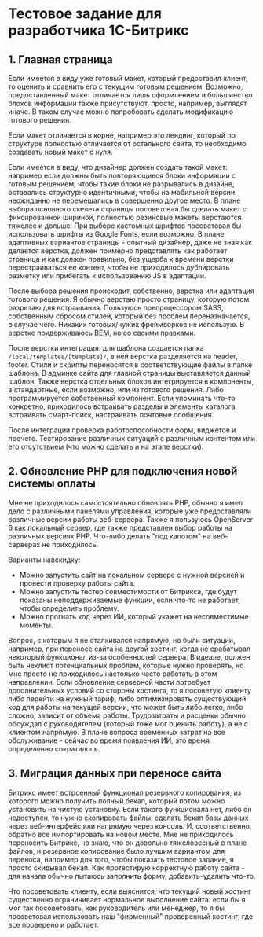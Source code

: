 # Тестовое задание для разработчика 1С-Битрикс

## 1. Главная страница

Если имеется в виду уже готовый макет, который предоставил клиент, то оценить и сравнить его с текущим готовым решением. Возможно, предоставленный макет отличается лишь оформлением и большинство блоков информации также присутствуют, просто, например, выглядят иначе. В таком случае можно попробовать сделать модификацию готового решения.

Если макет отличается в корне, например это лендинг, который по структуре полностью отличается от остального сайта, то необходимо создавать новый макет с нуля.

Если имеется в виду, что дизайнер должен создать такой макет: например если должны быть повторяющиеся блоки информации с готовым решением, чтобы такие блоки не разрывались в дизайне, оставались структурно идентичными, чтобы на мобильной версии неожиданно не перемещались в совершенно другое место. В плане выбора основного скелета страницы посоветовал бы сделать макет с фиксированной шириной, полностью резиновые макеты верстаются тяжелее и дольше. При выборе кастомных шрифтов посоветовал бы использовать шрифты из Google Fonts, если возможно. В плане адаптивных вариантов страницы - опытный дизайнер, даже не зная как делается верстка, должен примерно представлять как работает страница и как должен правильно, без ущерба к времени верстки перестраиваться ее контент, чтобы не приходилось дублировать разметку или прибегать к использованию JS в адаптации.

После выбора решения происходит, собственно, верстка или адаптация готового решения. Я обычно верстаю просто страницу, которую потом разрезаю для встраивания. Пользуюсь препроцессором SASS, собственным сбросом стилей, который без проблем переназначается, в случае чего. Никаких готовых/чужих фреймворков не использую. В верстке придерживаюсь BEM, но со своими правками. 

После верстки интеграция: для шаблона создается папка `/local/templates/[template]/`, в ней верстка разделяется на header, footer. Стили и скрипты переносятся в соответствующие файлы в папке шаблона. В админке сайта для главной страницы выставляется данный шаблон. Также верстка отдельных блоков интегрируется в компоненты, в стандартные, если возможно, или из готового решения. Либо программируется собственный компонент. Если упоминать что-то конкретно, приходилось встраивать разделы и элементы каталога, встраивать смарт-поиск, настраивать почтовые сообщения.

После интеграции проверка работоспособности форм, виджетов и прочего. Тестирование различных ситуаций с различным контентом или его отсутствием (что можно сделать и на этапе верстки).

## 2. Обновление PHP для подключения новой системы оплаты

Мне не приходилось самостоятельно обновлять PHP, обычно я имел дело с различными панелями управления, которые уже предоставляли различные версии работы веб-сервера. Также я пользуюсь OpenServer 6 как локальный сервер, где также представлен выбор работы на различных версиях PHP. Что-либо делать "под капотом" на веб-серверах не приходилось.

Варианты навскидку:
- Можно запустить сайт на локальном сервере с нужной версией и провести проверку работы сайта.
- Можно запустить тестер совместимости от Битрикса, где будут показаны неподдерживаемые функции, если что-то не работает, чтобы определить проблему.
- Можно прогнать код через ИИ, который укажет на несовместимые моменты.

Вопрос, с которым я не сталкивался напрямую, но были ситуации, например, при переносе сайта на другой хостинг, когда не срабатывал некоторый функционал из-за особенностей сервера. В идеале, должен быть чеклист потенциальных проблем, которые нужно проверять, но мне просто не приходилось настолько часто работать в этом направлении.
Если обновление серверной части потребует дополнительных условий со стороны хостинга, то я посоветую клиенту либо перейти на нужный тариф, либо оптимизировать существующий код для работы на текущей версии, что может быть либо легко, либо сложно, зависит от объема работы. Трудозатраты и расценки обычно обсуждал с руководителем (который тоже мог оценить работу), а не с клиентом напрямую.
В плане вопроса временных затрат на все обслуживание - сейчас во время появления ИИ, это время определенно сократилось.

## 3. Миграция данных при переносе сайта

Битрикс имеет встроенный функционал резервного копирования, из которого можно получить полный бекап, который потом можно установить на чистую установку.
Если такого функционала нет, либо он недоступен, то нужно скопировать файлы, сделать бекап базы данных через веб-интерфейс или напрямую через консоль. И, соответственно, обратно все импортировать на новом месте.
Мне не приходилось переносить Битрикс, но знаю, что он довольно тяжеловесный в плане файлов, и резервное копирование было лучшим вариантом для переноса, например для того, чтобы показать тестовое задание, я просто скидывал бекап.
Как протестирую корректную работу сайта - для начала обычно пытаюсь заполнить форму, добавить-удалить что-то.

Что посоветовать клиенту, если выяснится, что текущий новый хостинг существенно ограничивает нормальное выполнение сайта: если бы я мог так посоветовать, как руководитель или менеджер, то я бы посоветовал использовать наш "фирменный" проверенный хостинг, где все проверено и работает.
